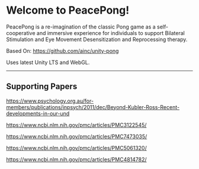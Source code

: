 # Welcome to PeacePong!

PeacePong is a re-imagination of the classic Pong game as a self-cooperative and immersive experience for individuals to support Bilateral Stimulation and Eye Movement Desensitization and Reprocessing therapy.

Based On: https://github.com/ainc/unity-pong

Uses latest Unity LTS and WebGL.


____


## Supporting Papers

https://www.psychology.org.au/for-members/publications/inpsych/2011/dec/Beyond-Kubler-Ross-Recent-developments-in-our-und

https://www.ncbi.nlm.nih.gov/pmc/articles/PMC3122545/

https://www.ncbi.nlm.nih.gov/pmc/articles/PMC7473035/

https://www.ncbi.nlm.nih.gov/pmc/articles/PMC5061320/

https://www.ncbi.nlm.nih.gov/pmc/articles/PMC4814782/
